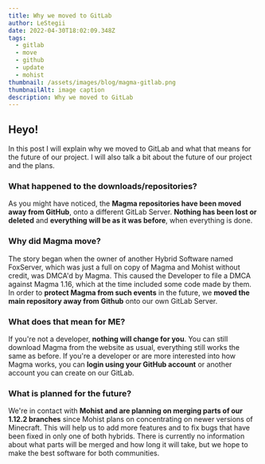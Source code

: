 ```yaml
---
title: Why we moved to GitLab
author: LeStegii
date: 2022-04-30T18:02:09.348Z
tags:
  - gitlab
  - move
  - github
  - update
  - mohist
thumbnail: /assets/images/blog/magma-gitlab.png
thumbnailAlt: image caption
description: Why we moved to GitLab
---
```

## Heyo! 
In this post I will explain why we moved to GitLab and what that means for the future of our project. I will also talk a bit about the future of our project and the plans.

### What happened to the downloads/repositories?
As you might have noticed, the **Magma repositories have been moved away from GitHub**, onto a different GitLab Server.
**Nothing has been lost or deleted** and **everything will be as it was before**, when everything is done.

### Why did Magma move?
The story began when the owner of another Hybrid Software named FoxServer, which was just a full on copy of Magma and Mohist without credit, was DMCA'd by Magma. This caused the Developer to file a DMCA against Magma 1.16, which at the time included some code made by them. In order to **protect Magma from such events** in the future, we **moved the main repository away from Github** onto our own GitLab Server.

### What does that mean for ME?
If you're not a developer, **nothing will change for you**. You can still download Magma from the website as usual, everything still works the same as before. If you're a developer or are more interested into how Magma works, you can **login using your GitHub account** or another account you can create on our GitLab.

### What is planned for the future?
We're in contact with **Mohist and are planning on merging parts of our 1.12.2 branches** since Mohist plans on concentrating on newer versions of Minecraft. This will help us to add more features and to fix bugs that have been fixed in only one of both hybrids.
There is currently no information about what parts will be merged and how long it will take, but we hope to make the best software for both communities.